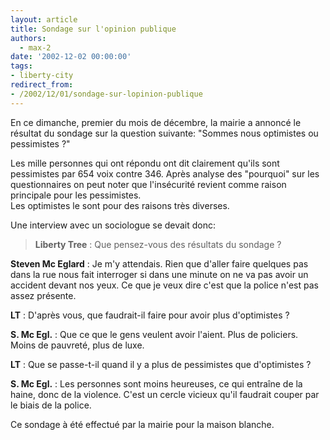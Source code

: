 ```yaml
---
layout: article
title: Sondage sur l'opinion publique
authors:
  - max-2
date: '2002-12-02 00:00:00'
tags:
- liberty-city
redirect_from:
- /2002/12/01/sondage-sur-lopinion-publique
---
```


En ce dimanche, premier du mois de décembre, la mairie a annoncé le résultat du sondage sur la question suivante: "Sommes nous optimistes ou pessimistes ?"

Les mille personnes qui ont répondu ont dit clairement qu'ils sont pessimistes par 654 voix contre 346. Après analyse des "pourquoi" sur les questionnaires on peut noter que l'insécurité revient comme raison principale pour les pessimistes.  
Les optimistes le sont pour des raisons très diverses.

Une interview avec un sociologue se devait donc:

> **Liberty Tree** : Que pensez-vous des résultats du sondage ?

**Steven Mc Eglard** : Je m'y attendais. Rien que d'aller faire quelques pas dans la rue nous fait interroger si dans une minute on ne va pas avoir un accident devant nos yeux. Ce que je veux dire c'est que la police n'est pas assez présente.

> 

**LT** : D'après vous, que faudrait-il faire pour avoir plus d'optimistes ?

> 

**S. Mc Egl.** : Que ce que le gens veulent avoir l'aient. Plus de policiers. Moins de pauvreté, plus de luxe.

> 

**LT** : Que se passe-t-il quand il y a plus de pessimistes que d'optimistes ?

> 

**S. Mc Egl.** : Les personnes sont moins heureuses, ce qui entraîne de la haine, donc de la violence. C'est un cercle vicieux qu'il faudrait couper par le biais de la police.

Ce sondage à été effectué par la mairie pour la maison blanche.